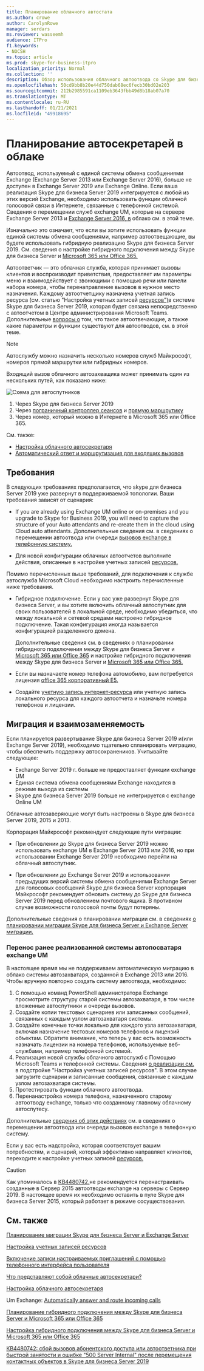 ```yaml
---
title: Планирование облачного автостата
ms.author: crowe
author: CarolynRowe
manager: serdars
ms.reviewer: wasseemh
audience: ITPro
f1.keywords:
- NOCSH
ms.topic: article
ms.prod: skype-for-business-itpro
localization_priority: Normal
ms.collection: ''
description: Обзор использования облачного автоотвода со Skype для бизнеса Server 2019
ms.openlocfilehash: 50cd9bb8b20e44d750dab68ec6fecb30bd02e203
ms.sourcegitcommit: 212b2985591ca1109eb3643fbb49d8b18ab07a70
ms.translationtype: MT
ms.contentlocale: ru-RU
ms.lasthandoff: 01/21/2021
ms.locfileid: "49918695"
---
```

# <a name="plan-cloud-auto-attendants"></a>Планирование автосекретарей в облаке

Автоотвод, используемый с единой системы обмена сообщениями Exchange (Exchange Server 2013 или Exchange Server 2016), больше не доступен в Exchange Server 2019 или Exchange Online. Если ваша реализация Skype для бизнеса Server 2019 интегрируется с любой из этих версий Exchange, необходимо использовать функции облачной голосовой связи в Интернете, связанные с телефонной системой. Сведения о перемещении служб exchange UM, которые на сервере Exchange Server 2013 и [Exchange Server 2016, в](plan-um-migration.md) облако см. в этой теме.

Изначально это означает, что если вы хотите использовать функции единой системы обмена сообщениями, например автоотвещающие, вы будете использовать гибридную реализацию Skype для бизнеса Server 2019. См. сведения о настройке гибридного подключения между Skype для бизнеса Server и [Microsoft 365 или Office 365.](configure-hybrid-connectivity.md)

Автоответчик — это облачная служба, которая принимает вызовы клиентов и воспроизводит приветствия, предоставляет им параметры меню и взаимодействует с звонющими с помощью речи или панели набора номера, чтобы перенаправление вызовов в нужное место назначения. Каждому автоотчетщику  назначена учетная запись ресурса (см. статью "Настройка учетных записей [ресурсов")](configure-onprem-ra.md)в системе Skype для бизнеса Server 2019, которая будет связана непосредственно с автоотчетом в Центре администрирования Microsoft Teams. Дополнительные [вопросы о](/SkypeForBusiness/what-is-phone-system-in-office-365/what-are-phone-system-auto-attendants.md) том, что такое автоотвечающие, а также какие параметры и функции существуют для автоотводов, см. в этой теме.

> [!NOTE]
> Автослужбу можно назначить несколько номеров служб Майкрософт, номеров прямой маршрутки или гибридных номеров.

Входящий вызов облачного автозахващика может принимать один из нескольких путей, как показано ниже:

![Схема для автоспутников](../../SfBServer2019/media/AA-plan-concept.png)

1. Через Skype для бизнеса Server 2019
2. Через [пограничный контроллер сеансов](/MicrosoftTeams/direct-routing-border-controllers.md) и [прямую маршрутику](/MicrosoftTeams/direct-routing-plan.md)
3. Через номер, который можно в Интернете в Microsoft 365 или Office 365.

См. также:

- [Настройка облачного автосекретаря](/microsoftteams/create-a-phone-system-auto-attendant)
- [Автоматический ответ и маршрутизация для входящих вызовов](https://docs.microsoft.com/exchange/voice-mail-unified-messaging/automatically-answer-and-route-calls/automatically-answer-and-route-calls)

## <a name="requirements"></a>Требования

В следующих требованиях предполагается, что skype для бизнеса Server 2019 уже развернут в поддерживаемой топологии.  Ваши требования зависят от сценария:

- If you are already using Exchange UM online or on-premises and you upgrade to Skype for Business 2019, you will need to capture the structure of your Auto attendants and re-create them in the cloud using Cloud auto attendants. Дополнительные сведения см. в сведениях о перемещении автоотвода или очереди [вызовов exchange в телефонную систему.](configure-onprem-ra.md#moving-an-exchange-um-auto-attendant-or-call-queue-to-phone-system)

- Для новой конфигурации облачных автоотчетов выполните действия, описанные в настройке учетных записей [ресурсов.](configure-onprem-ra.md)

Помимо перечисленных выше требований, для подключения к службе автослужба Microsoft Cloud необходимо настроить перечисленные ниже требования.

- Гибридное подключение. Если у вас уже развернут Skype для бизнеса Server, и вы хотите включить облачный автоспутник для своих пользователей в локальной среде, необходимо убедиться, что между локальной и сетевой средами настроено гибридное подключение. Такая конфигурация иногда называется конфигурацией разделенного домена.

   Дополнительные сведения см. в сведениях о планировании гибридного подключения между Skype для бизнеса Server и [Microsoft 365 или Office 365](plan-hybrid-connectivity.md) и настройке гибридного подключения между Skype для бизнеса Server и [Microsoft 365 или Office 365.](configure-hybrid-connectivity.md)

- Если вы назначаете номер телефона автомобилю, вам потребуется лицензия [office 365 корпоративный E5.](/skypeforbusiness/skype-for-business-and-microsoft-teams-add-on-licensing/license-options-based-on-your-plan/office-365-enterprise-e5-with-audio-conferencing)
- Создайте [учетную запись интернет-ресурса](/MicrosoftTeams/manage-resource-accounts.md) или учетную запись локального ресурса для каждого автоотчета и назначьте номера телефонов и лицензии. [](configure-onprem-ra.md) 

## <a name="migration-and-interoperability"></a>Миграция и взаимозаменяемость

Если планируется развертывание Skype для бизнеса Server 2019 и(или Exchange Server 2019), необходимо тщательно спланировать миграцию, чтобы обеспечить поддержку автосохранеников. Учитывайте следующее:

- Exchange Server 2019 г. больше не предоставляет функции exchange UM
- Единая система обмена сообщениями Exchange находится в режиме выхода из системы
- Skype для бизнеса Server 2019 больше не интегрируется с exchange Online UM

Облачные автозаверяющие могут быть настроены в Skype для бизнеса Server 2019, 2015 и 2013.

Корпорация Майкрософт рекомендует следующие пути миграции:

- При обновлении до Skype для бизнеса Server 2019 можно использовать exchange UM в Exchange Server 2013 или 2016, но при использовании Exchange Server 2019 необходимо перейти на облачный автоспутник.

- При обновлении до Exchange Server 2019 и использовании предыдущих версий системы обмена сообщениями Exchange Server для голосовых сообщений Skype для бизнеса Server корпорация Майкрософт рекомендует обновить систему до Skype для бизнеса Server 2019 перед обновлением почтового ящика.  В противном случае возможности голосовой почты будут потеряны.

Дополнительные сведения о планировании миграции см. в сведениях [о планировании миграции Skype для бизнеса Server и Exchange Server миграции.](plan-um-migration.md)

### <a name="migrating-a-previously-implemented-exchange-um-auto-attendant-system"></a>Перенос ранее реализованной системы автопосватаря exchange UM

В настоящее время мы не поддерживаем автоматическую миграцию в облако системы автозахватаря, созданной в Exchange 2013 или 2016. Чтобы вручную повторно создать систему автоотвода, необходимо:

1. С помощью команд PowerShell администратора Exchange просмотрите структуру старой системы автозахватаря, в том числе вложенные автоспутники и очереди вызовов.  
2. Создайте копии текстовых сценариев или записанных сообщений, связанных с каждым узлом автозахватаря системы.
3. Создайте конечные точки локально для каждого узла автозахватаря, включая назначение тестовых номеров телефонов и лицензий объектам. Обратите внимание, что теперь у вас есть возможность назначать лицензии на номера телефонов, используемые веб-службами, например телефонной системой.
4. Реализация новой службы облачного автослужб с Помощью Microsoft Teams и телефонной системы. Сведения [о реализации см.](configure-onprem-ra.md) в подстройке "Настройка учетных записей ресурсов". В этом случае загрузите сценарии и записанные сообщения, связанные с каждым узлом автозахватаря системы.
5. Протестировать функции облачного автоотвода.
6. Перенанастройка номера телефона, назначенного старому автоотводу exchange, только что созданному главному облачному автоспутесу.

Дополнительные [сведения об этих действиях](configure-onprem-ra.md#moving-an-exchange-um-auto-attendant-or-call-queue-to-phone-system) см. в сведениях о перемещении автоотвода или очереди вызовов exchange в телефонную систему.

Если у вас есть надстройка, которая соответствует вашим потребностям, и сценарий, который эффективно направляет клиентов, переходите к настройке учетных записей [ресурсов.](configure-onprem-ra.md)

> [!CAUTION]
> Как упоминалось в [KB4480742,](https://support.microsoft.com/help/4480742/call-failures-and-500-server-internal-error-after-migration-to-2019)не рекомендуется перенастраивать созданные в Сервер 2015 автоотводы exchange на серверы с Сервер 2019. В настоящее время их необходимо оставить в пуле Skype для бизнеса Server 2015, который работает в режиме сосуществования.

## <a name="see-also"></a>См. также

[Планирование миграции Skype для бизнеса Server и Exchange Server](plan-um-migration.md)

[Настройка учетных записей ресурсов](configure-onprem-ra.md)

[Включение записи настраиваемых приглашений с помощью телефонного интерфейса пользователя](https://docs.microsoft.com/exchange/voice-mail-unified-messaging/greetings-announcements-menus-and-prompts/enable-custom-prompt-recording)

[Что представляют собой облачные автосекретари?](/SkypeForBusiness/what-is-phone-system-in-office-365/what-are-phone-system-auto-attendants)

[Настройка облачного автосекретаря](/microsoftteams/create-a-phone-system-auto-attendant)

Um Exchange: [Automatically answer and route incoming calls](https://docs.microsoft.com/exchange/voice-mail-unified-messaging/automatically-answer-and-route-calls/automatically-answer-and-route-calls)

[Планирование гибридного подключения между Skype для бизнеса Server и Microsoft 365 или Office 365](plan-hybrid-connectivity.md)

[Настройка гибридного подключения между Skype для бизнеса Server и Microsoft 365 или Office 365](configure-hybrid-connectivity.md)

[KB4480742: сбой вызовов абонентского доступа или автоответника при быстрой занятости и ошибке "500 Server Internal" после перемещения контактных объектов в Skype для бизнеса Server 2019](https://support.microsoft.com/help/4480742/call-failures-and-500-server-internal-error-after-migration-to-2019)
